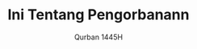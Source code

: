 ---
subtitle: Qurban 1445H
title: Ini Tentang Pengorbanann
deskripsi: Simak esensi dan liputan berjalannya Festival Qurban dan Takbir yang lalu.
image:
    url: /assets/images/slider-homepage/qurban1445h-ini-tentang-pengorbanan.jpg
    alt: Qurbanplus-Penyelenggaran Qurban, Aqiqah dan Semarak Festival Idul Adha di Jakarta
CTA:
    text: Putar Story
    link: /story
---